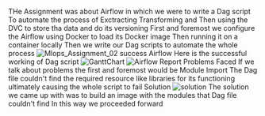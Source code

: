 THe Assignment was about Airflow in which we were to write a Dag script 
To automate the process of Exctracting Transforming and Then using the DVC to store tha data and do its versioning
First and foremost we configure the Airflow using Docker to load its Docker image
Then running it on a container locally
Then we write our Dag scripts to automate the whole process
![Mlops_Assignment_02 success Airflow](https://github.com/UM00/MLOPS_Assignment02/assets/113986416/e4d2b3ad-3dd9-4098-bff5-efad6b2805c3)
Here is the successful working of Dag script
![GanttChart](https://github.com/UM00/MLOPS_Assignment02/assets/113986416/ce5d3ce3-829f-4f19-af11-3dd47a9567c5)
![Airflow Report](https://github.com/UM00/MLOPS_Assignment02/assets/113986416/ad0b1af9-21b7-4ab1-a832-48df3d24a548)
Problems Faced
If we talk about problems the first and foremost would be 
Module Import 
The Dag file couldn't find the required resource like libraries for its functioning ultimately causing the whole script to fail
Solution
![solution](https://github.com/UM00/MLOPS_Assignment02/assets/113986416/9e738445-e840-4887-ab06-bf72bfa80418)
The solution we came up with was to build an image with the modules that Dag file couldn't find
In this way we proceeded forward
